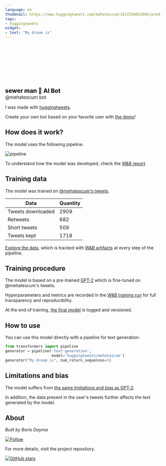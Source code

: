 ```yaml
---
language: en
thumbnail: https://www.huggingtweets.com/mehatescum/1617250023965/predictions.png
tags:
- huggingtweets
widget:
- text: "My dream is"
---
```


<div>
<div style="width: 132px; height:132px; border-radius: 50%; background-size: cover; background-image: url('https://pbs.twimg.com/profile_images/1252735857418698755/z57k2l8j_400x400.jpg')">
</div>
<div style="margin-top: 8px; font-size: 19px; font-weight: 800">sewer man 🤖 AI Bot </div>
<div style="font-size: 15px">@mehatescum bot</div>
</div>

I was made with [huggingtweets](https://github.com/borisdayma/huggingtweets).

Create your own bot based on your favorite user with [the demo](https://colab.research.google.com/github/borisdayma/huggingtweets/blob/master/huggingtweets-demo.ipynb)!

## How does it work?

The model uses the following pipeline.

![pipeline](https://github.com/borisdayma/huggingtweets/blob/master/img/pipeline.png?raw=true)

To understand how the model was developed, check the [W&B report](https://wandb.ai/wandb/huggingtweets/reports/HuggingTweets-Train-a-Model-to-Generate-Tweets--VmlldzoxMTY5MjI).

## Training data

The model was trained on [@mehatescum's tweets](https://twitter.com/mehatescum).

| Data | Quantity |
| --- | --- |
| Tweets downloaded | 2909 |
| Retweets | 682 |
| Short tweets | 509 |
| Tweets kept | 1718 |

[Explore the data](https://wandb.ai/wandb/huggingtweets/runs/1xnqvzfl/artifacts), which is tracked with [W&B artifacts](https://docs.wandb.com/artifacts) at every step of the pipeline.

## Training procedure

The model is based on a pre-trained [GPT-2](https://huggingface.co/gpt2) which is fine-tuned on @mehatescum's tweets.

Hyperparameters and metrics are recorded in the [W&B training run](https://wandb.ai/wandb/huggingtweets/runs/qs8o4r0a) for full transparency and reproducibility.

At the end of training, [the final model](https://wandb.ai/wandb/huggingtweets/runs/qs8o4r0a/artifacts) is logged and versioned.

## How to use

You can use this model directly with a pipeline for text generation:

```python
from transformers import pipeline
generator = pipeline('text-generation',
                     model='huggingtweets/mehatescum')
generator("My dream is", num_return_sequences=5)
```

## Limitations and bias

The model suffers from [the same limitations and bias as GPT-2](https://huggingface.co/gpt2#limitations-and-bias).

In addition, the data present in the user's tweets further affects the text generated by the model.

## About

*Built by Boris Dayma*

[![Follow](https://img.shields.io/twitter/follow/borisdayma?style=social)](https://twitter.com/intent/follow?screen_name=borisdayma)

For more details, visit the project repository.

[![GitHub stars](https://img.shields.io/github/stars/borisdayma/huggingtweets?style=social)](https://github.com/borisdayma/huggingtweets)
